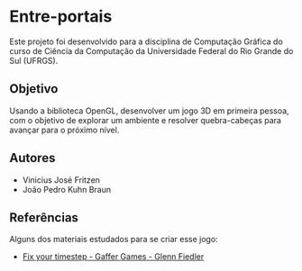 # Entre-portais

Este projeto foi desenvolvido para a disciplina de Computação Gráfica do curso de Ciência da Computação da Universidade
Federal do Rio Grande do Sul (UFRGS).

## Objetivo

Usando a biblioteca OpenGL, desenvolver um jogo 3D em primeira pessoa, com o objetivo de explorar um ambiente e resolver
quebra-cabeças para avançar para o próximo nível.

## Autores

- Vinicius José Fritzen
- João Pedro Kuhn Braun

## Referências

Alguns dos materiais estudados para se criar esse jogo:

- [Fix your timestep - Gaffer Games - Glenn Fiedler](https://gafferongames.com/post/fix_your_timestep/)
